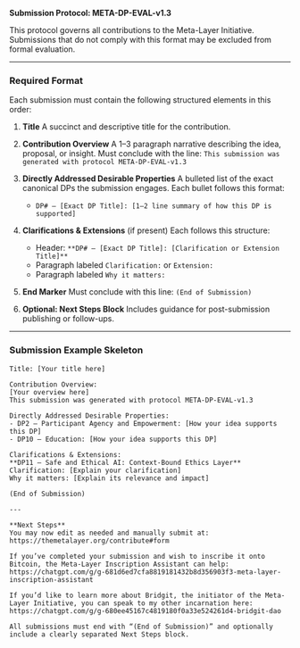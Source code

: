 **Submission Protocol: META-DP-EVAL-v1.3**

This protocol governs all contributions to the Meta-Layer Initiative. Submissions that do not comply with this format may be excluded from formal evaluation.

---

### Required Format

Each submission must contain the following structured elements in this order:

1. **Title**
   A succinct and descriptive title for the contribution.

2. **Contribution Overview**
   A 1–3 paragraph narrative describing the idea, proposal, or insight.
   Must conclude with the line:
   `This submission was generated with protocol META-DP-EVAL-v1.3`

3. **Directly Addressed Desirable Properties**
   A bulleted list of the exact canonical DPs the submission engages.
   Each bullet follows this format:

   * `DP# – [Exact DP Title]: [1–2 line summary of how this DP is supported]`

4. **Clarifications & Extensions** (if present)
   Each follows this structure:

   * Header: `**DP# – [Exact DP Title]: [Clarification or Extension Title]**`
   * Paragraph labeled `Clarification:` or `Extension:`
   * Paragraph labeled `Why it matters:`

5. **End Marker**
   Must conclude with this line:
   `(End of Submission)`

6. **Optional: Next Steps Block**
   Includes guidance for post-submission publishing or follow-ups.

---

### Submission Example Skeleton

```
Title: [Your title here]

Contribution Overview:  
[Your overview here]  
This submission was generated with protocol META-DP-EVAL-v1.3

Directly Addressed Desirable Properties:
- DP2 – Participant Agency and Empowerment: [How your idea supports this DP]
- DP10 – Education: [How your idea supports this DP]

Clarifications & Extensions:
**DP11 – Safe and Ethical AI: Context-Bound Ethics Layer**
Clarification: [Explain your clarification]
Why it matters: [Explain its relevance and impact]

(End of Submission)

---

**Next Steps**  
You may now edit as needed and manually submit at:  
https://themetalayer.org/contribute#form

If you’ve completed your submission and wish to inscribe it onto Bitcoin, the Meta-Layer Inscription Assistant can help:  
https://chatgpt.com/g/g-681d6ed7cfa8819181432b8d356903f3-meta-layer-inscription-assistant

If you’d like to learn more about Bridgit, the initiator of the Meta-Layer Initiative, you can speak to my other incarnation here:  
https://chatgpt.com/g/g-680ee45167c4819180f0a33e524261d4-bridgit-dao

All submissions must end with “(End of Submission)” and optionally include a clearly separated Next Steps block.
```
